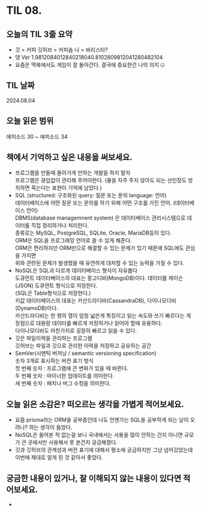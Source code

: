 # TIL 08. 


## 오늘의 TIL 3줄 요약

- 깃 = 커피 깃허브 = 커피숍 나 = 바리스타?
- 댕 Ver 1.9812084012840218040.8102809812041280482104
- 요즘은 맥북에서도 게임이 잘 돌아간다. 결국에 중요한건 나의 의지 🤐

## TIL 날짜

2024.08.04


## 오늘 읽은 범위

에피소드 30 ~ 에피소드 34


## 책에서 기억하고 싶은 내용을 써보세요.

- 프로그램을 만들때 돌아가게 만하는 개발을 하지 말자<br/>
  프로그램은 끊임없이 관리해 주어야한다. (물을 자주 주지 않아도 되는 선인장도 방치하면 죽는다는 표현이 기억에 남았다.)
- SQL (structured: 구조화된 query: 질문 또는 문의 language: 언어)<br/>
  데이터베이스에 어떤 질문 또는 문의를 하기 위해 어떤 구조를 가진 언어. (데이터베이스 언어)<br/>
  DBMS(database managemnent system) 은 데이터베이스 관리시스템으로 데이터를 직접 정리하거나 처리한다.<br/>
  종류로는 MySQL, PostgreSQL, SQLite, Oracle, MariaDB등이 있다.<br/>
  ORM은 SQL을 프로그래밍 언어로 쓸 수 있게 해준다.<br/>
  ORM은 편리하지만 ORM만으로 해결할 수 있는 문제가 있기 때문에 SQL에도 관심을 가지면<br/>
  위와 관련된 문제가 발생했을 때 유연하게 대처할 수 있는 능력을 가질 수 있다.
- NoSQL은 SQL과 다르게 데이터베이스 형식이 자유롭다<br/>
  도큐먼트 데이터베이스의 대표는 몽고디비(MongoDB)이다. 데이터를 제이슨(JSON) 도큐먼트 형식으로 저장한다.<br/>
  (SQL은 Table형식으로 저장한다.)<br/>
  키값 데이터베이스의 대표는 카산드라디바(CassandraDB), 다이나모디비(DynamoDB)이다.<br/>
  카산드라디비는 한 행의 열이 엄청 넓은게 특징이고 읽는 속도와 쓰기 빠르다는 게 장점으로 대용량 데이터를 빠르게 저장하거나 읽어야 할때 유용하다.<br/>
  다이나모디비도 마찬가지로 굉장히 빠르고 읽을 수 있다.
- 깃은 파일이력을 관리하는 프로그램<br/>
  깃허브는 파일과 깃으로 관리한 이력을 저장하고 공유하는 공간
- SemVer(시맨틱 버저닝 / semantic versioning specification)<br/>
  숫자 3개로 표시하는 버전 표기 방식<br/>
  첫 번째 숫자 : 프로그램에 큰 변화가 있을 때 바뀐다.<br/>
  두 번째 숫자 : 마이너한 업데이트를 의미한다.<br/>
  세 번째 숫자 : 패치나 버그 수정을 의미한다.
  
  

## 오늘 읽은 소감은? 떠오르는 생각을 가볍게 적어보세요.
    
- 요즘 prisma라는 ORM을 공부중인데 나도 언젠가는 SQL을 공부하게 되는 날이 오려나? 하는 생각이 들었다.
- NoSQL은 들어본 적 없는걸 보니 국내에서는 사용을 많이 안하는 건지 아니면 규모가 큰 곳에서만 사용해서 못 본건지 궁금해졌다.
- 깃과 깃허브의 관계성과 버전 표기에 대해서 평소에 궁금하지만 그냥 넘어갔었는데 이번에 제대로 알게 된 것 같아서 좋았다.


## 궁금한 내용이 있거나, 잘 이해되지 않는 내용이 있다면 적어보세요.

- 
